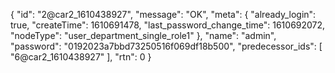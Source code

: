 {
    "id": "2@car2_1610438927",
    "message": "OK",
    "meta": {
        "already_login": true,
        "createTime": 1610691478,
        "last_password_change_time": 1610692072,
        "nodeType": "user_department_single_role1"
    },
    "name": "admin",
    "password": "0192023a7bbd73250516f069df18b500",
    "predecessor_ids": [
        "6@car2_1610438927"
    ],
    "rtn": 0
}
